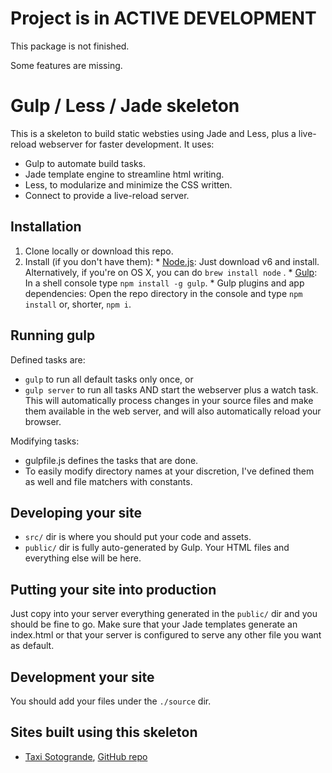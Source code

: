 ﻿# Project is in ACTIVE DEVELOPMENT

This package is not finished.

Some features are missing.


# Gulp / Less / Jade skeleton

This is a skeleton to build static websties using Jade and Less, plus a live-reload webserver for faster development. It uses:
  * Gulp to automate build tasks.
  * Jade template engine to streamline html writing.
  * Less, to modularize and minimize the CSS written.
  * Connect to provide a live-reload server.

## Installation

  1. Clone locally or download this repo.
  1. Install (if you don't have them):
    * [Node.js](http://nodejs.org): Just download v6 and install. Alternatively, if you're on OS X, you can do  `brew install node` .
    * [Gulp](http://gulpjs.com): In a shell console type `npm install -g gulp`.
    * Gulp plugins and app dependencies: Open the repo directory in the console and type `npm install` or, shorter, `npm i`.

## Running gulp

Defined tasks are:
  * `gulp` to run all default tasks only once, or
  * `gulp server` to run all tasks AND start the webserver plus a watch task. This will automatically process changes in your source files and make them available in the web server, and will also automatically reload your browser.

Modifying tasks:
  * gulpfile.js defines the tasks that are done.
  * To easily modify directory names at your discretion, I've defined them as well and file matchers with constants.

## Developing your site

* `src/` dir is where you should put your code and assets.
* `public/` dir is fully auto-generated by Gulp. Your HTML files and everything else will be here.

## Putting your site into production

Just copy into your server everything generated in the `public/` dir and you should be fine to go. Make sure that your Jade templates generate an index.html or that your server is configured to serve any other file you want as default.

## Development your site

You should add your files under the `./source` dir.

## Sites built using this skeleton

  * [Taxi Sotogrande](http://www.sotogrande.taxi), [GitHub repo](https://github.com/OscarDCorbalan/sotogrande.taxi)
